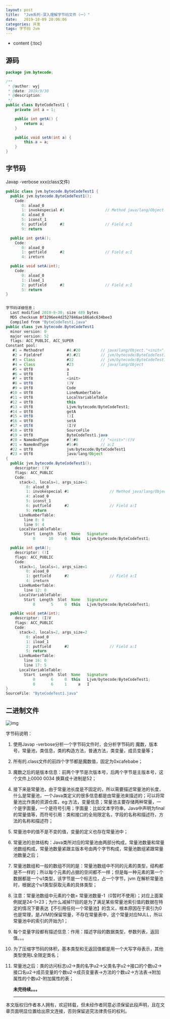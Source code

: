 ```yaml
---
layout: post
title:  "Jvm系列-深入理解字节码文件（一）"
date:   2019-10-09 20:06:06
categories: 并发
tags: 字节码 Jvm
---
```


* content
{:toc}
## 源码

```Java
package jvm.bytecode;

/**
 * @author: wyj
 * @date: 2019/9/30
 * @description:
 */
public class ByteCodeTest1 {
    private int a = 1;

    public int getA() {
        return a;
    }

    public void setA(int a) {
        this.a = a;
    }
}
```




## 字节码

Javap -verbose xxx(class文件)

```Java
public class jvm.bytecode.ByteCodeTest1 {
  public jvm.bytecode.ByteCodeTest1();
    Code:
       0: aload_0
       1: invokespecial #1                  // Method java/lang/Object."<init>":()V
       4: aload_0
       5: iconst_1
       6: putfield      #2                  // Field a:I
       9: return

  public int getA();
    Code:
       0: aload_0
       1: getfield      #2                  // Field a:I
       4: ireturn

  public void setA(int);
    Code:
       0: aload_0
       1: iload_1
       2: putfield      #2                  // Field a:I
       5: return
}


字节码详细信息；
  Last modified 2019-9-30; size 489 bytes
  MD5 checksum 8f3296ee4d2527846ae186a6c634bee3
  Compiled from "ByteCodeTest1.java"
public class jvm.bytecode.ByteCodeTest1
  minor version: 0
  major version: 52
  flags: ACC_PUBLIC, ACC_SUPER
Constant pool:
   #1 = Methodref          #4.#20         // java/lang/Object."<init>":()V
   #2 = Fieldref           #3.#21         // jvm/bytecode/ByteCodeTest1.a:I
   #3 = Class              #22            // jvm/bytecode/ByteCodeTest1
   #4 = Class              #23            // java/lang/Object
   #5 = Utf8               a
   #6 = Utf8               I
   #7 = Utf8               <init>
   #8 = Utf8               ()V
   #9 = Utf8               Code
  #10 = Utf8               LineNumberTable
  #11 = Utf8               LocalVariableTable
  #12 = Utf8               this
  #13 = Utf8               Ljvm/bytecode/ByteCodeTest1;
  #14 = Utf8               getA
  #15 = Utf8               ()I
  #16 = Utf8               setA
  #17 = Utf8               (I)V
  #18 = Utf8               SourceFile
  #19 = Utf8               ByteCodeTest1.java
  #20 = NameAndType        #7:#8          // "<init>":()V
  #21 = NameAndType        #5:#6          // a:I
  #22 = Utf8               jvm/bytecode/ByteCodeTest1
  #23 = Utf8               java/lang/Object
{
  public jvm.bytecode.ByteCodeTest1();
    descriptor: ()V
    flags: ACC_PUBLIC
    Code:
      stack=2, locals=1, args_size=1
         0: aload_0
         1: invokespecial #1                  // Method java/lang/Object."<init>":()V
         4: aload_0
         5: iconst_1
         6: putfield      #2                  // Field a:I
         9: return
      LineNumberTable:
        line 8: 0
        line 9: 4
      LocalVariableTable:
        Start  Length  Slot  Name   Signature
            0      10     0  this   Ljvm/bytecode/ByteCodeTest1;

  public int getA();
    descriptor: ()I
    flags: ACC_PUBLIC
    Code:
      stack=1, locals=1, args_size=1
         0: aload_0
         1: getfield      #2                  // Field a:I
         4: ireturn
      LineNumberTable:
        line 12: 0
      LocalVariableTable:
        Start  Length  Slot  Name   Signature
            0       5     0  this   Ljvm/bytecode/ByteCodeTest1;

  public void setA(int);
    descriptor: (I)V
    flags: ACC_PUBLIC
    Code:
      stack=2, locals=2, args_size=2
         0: aload_0
         1: iload_1
         2: putfield      #2                  // Field a:I
         5: return
      LineNumberTable:
        line 16: 0
        line 17: 5
      LocalVariableTable:
        Start  Length  Slot  Name   Signature
            0       6     0  this   Ljvm/bytecode/ByteCodeTest1;
            0       6     1     a   I
}
SourceFile: "ByteCodeTest1.java"


```



## 二进制文件

![img](C:/Users/Administrator/AppData/Local/YNote/data/yjwang3615@163.com/8da71fcecd8640e1b65eb71d56d4cb68/clipboard.png)



字节码说明：

1. 使用Javap -verbose分析一个字节码文件时，会分析字节码的 魔数，版本号，常量池，类信息，类的构造方法，普通方法，类变量，成员变量等；

2. 所有的.class文件的前四个字节都是魔数值，固定为0xcafebabe；

3. 魔数之后的是版本信息：前两个字节是次版本号，后两个字节是主版本号，这个文件上0000 0034 换算成十进制是52；

4. 接下来是常量池，由于常量池长度是不固定的，所以需要描述常量池的长度，什么是常量池，一个Java类定义的很多信息都是由常量池来描述的；可以将常量池比作类的资源仓库，eg:方法，变量信息；常量池主要存储两种常量，一个是字面量，一个是符号引用；字面量：比如文本字符串，Java中声明为final的常量值等，而符号引用：类和接口的全局限定名，字段的名称和描述符，方法的名称和描述符；

5. 常量池中的值不是不变的值，变量的定义也存在常量池中；

6. 常量池的总体结构：Java类所对应的常量池由两部分构成，常量池数量和常量池数组构成，常量池数量紧跟主版本号由两个字节构成，常量池数组紧跟常量池数量之后；

7. 常量池数组和一般的数组不同的是：常量池数组中不同的元素的类型，结构都是不一样的；所以每个元素的占据的空间都不一样；但是每一种元素的第一个数据都是一个u1类型，该字节是一个标志位，占一个字节，jvm 在解析常量池时，根据这个u1类型获取元素的具体类型；

8. 注意：常量池数组中元素的个数= 常量池数量-1（0暂时不使用）；对应上面案例就是24-1=23；为什么减掉1?目的是为了满足某些常量池索引值的数据在特定的情况下要表达【不引用任何一个常量池】的含义，根本原因在于索引为0也是常理，是JVM的保留常量，不存在常量表中，这个常量对应NULL，所以常量池中的索引的开始为1；

9. 每个变量字段都有描述信息：作用：描述字段的数据类型，参数列表，返回值。。。

10. 为了压缩字节码的体积，基本类型和无返回值都是用一个大写字母表示，其他类型使用L全限定类名；

11. 常量池之后：类的访问标志u2->类的名字u2->父类名字u2->接口的个数u2->接口名u2->成员变量的个数u2->成员变量表->方法的个数u2->方法表->附加属性的个数u2-附加属性的表；

    **未完待续。。。**
    
    ---
  本文版权归作者本人拥有，欢迎转载，但未经作者同意必须保留此段声明，且在文章页面明显位置给出原文连接，否则保留追究法律责任的权利。
